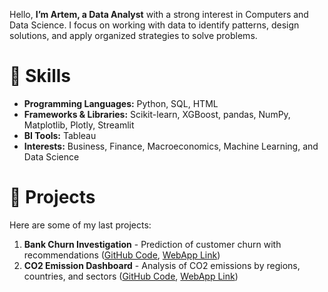 
Hello, **I’m Artem, a Data Analyst** with a strong interest in Computers and Data Science. I focus on working with data to identify patterns, design solutions, and apply organized strategies to solve problems.

# 🚀 Skills

- **Programming Languages:** Python, SQL, HTML
- **Frameworks & Libraries:** Scikit-learn, XGBoost, pandas, NumPy, Matplotlib, Plotly, Streamlit
- **BI Tools:** Tableau
- **Interests:** Business, Finance, Macroeconomics, Machine Learning, and Data Science

# 📂 Projects

Here are some of my last projects:
1. **Bank Churn Investigation** - Prediction of customer churn with recommendations ([GitHub Code](https://github.com/RainbowHD/Bank-Customer-Analysis-Retention-and-Churn-Forecasting), [WebApp Link](https://bank-customer-analysis-retention-and-churn-forecasting.streamlit.app/))
2. **CO2 Emission Dashboard** - Analysis of CO2 emissions by regions, countries, and sectors ([GitHub Code](https://github.com/RainbowHD/CO2_Emission_Dashboards), [WebApp Link](https://co2emissiondashboards.streamlit.app/))

